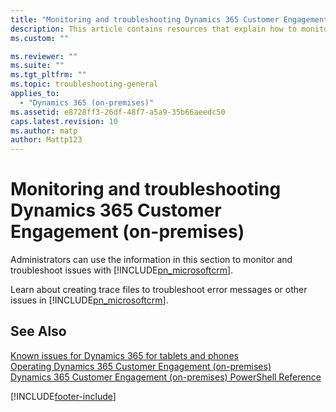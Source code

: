 ```yaml
---
title: "Monitoring and troubleshooting Dynamics 365 Customer Engagement (on-premises) | Microsoft Docs"
description: This article contains resources that explain how to monitor and troubleshoot Dynamics 365 Customer Engagement (on-premises)
ms.custom: ""

ms.reviewer: ""
ms.suite: ""
ms.tgt_pltfrm: ""
ms.topic: troubleshooting-general
applies_to: 
  - "Dynamics 365 (on-premises)"
ms.assetid: e8728ff3-26df-48f7-a5a9-35b66aeedc50
caps.latest.revision: 10
ms.author: matp
author: Mattp123
---
```

# Monitoring and troubleshooting Dynamics 365 Customer Engagement (on-premises)

Administrators can use the information in this section to monitor and troubleshoot issues with [!INCLUDE[pn_microsoftcrm](../includes/pn-microsoftcrm.md)].  
  
Learn about creating trace files to troubleshoot error messages or other issues in [!INCLUDE[pn_microsoftcrm](../includes/pn-microsoftcrm.md)].  
  
<!-- -   Using the [!INCLUDE[scom_Sys_Cent_Mon_Pack_short](../includes/scom-sys-cent-mon-pack-short.md)] for [!INCLUDE[pn_microsoftcrm](../includes/pn-microsoftcrm.md)] to administer the [!INCLUDE[pn_microsoftcrm](../includes/pn-microsoftcrm.md)] application in [!INCLUDE[scom_MS_Sys_Cent_Op_Mgr](../includes/scom-ms-sys-cent-op-mgr.md)].  -->
  
## See Also  
 [Known issues for Dynamics 365 for tablets and phones](../../../mobile-app/troubleshooting-things-know-about-phones-tablets.md)   </br>
 [Operating Dynamics 365 Customer Engagement (on-premises)](operating-microsoft-dynamics-365.md)   </br>
 [Dynamics 365 Customer Engagement (on-premises) PowerShell Reference](/powershell/dynamics365/customer-engagement/overview)



[!INCLUDE[footer-include](../../../includes/footer-banner.md)]
